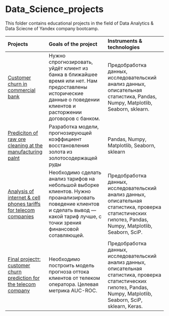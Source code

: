 # Data_Science_projects

This folder contains educational projects in the field of Data Analytics & Data Sciecne of Yandex company bootcamp.


|	Projects |	Goals of the project	|	Instruments & technologies |
|:-----|:---|:---|
|[Customer churn in commercial bank](https://github.com/AlexeyKulikovZ/Data_Science_projects/tree/main/Telecom%20company)| Нужно спрогнозировать, уйдёт клиент из банка в ближайшее время или нет. Нам предоставлены исторические данные о поведении клиентов и расторжении договоров с банком.	| Предобработка данных, исследовательский анализ данных, описательная статистика, Pandas, Numpy, Matplotlib, Seaborn, sklearn.|
 | [Prediciton of raw ore cleaning at the manufacturing palnt](https://github.com/AlexeyKulikovZ/Data_Science_projects/tree/main/Mining%20company)| Разработка модели, прогнозирующей коэффициент восстановления золота из золотосодержащей руды | Pandas, Numpy, Matplotlib, Seaborn, sklearn |
 | [Analysis of internet & cell phones tariffs for telecom companies](https://github.com/AlexeyKulikovZ/Data_Science_projects/tree/main/Commercial%20bank) | Необходимо сделать анализ тарифов на небольшой выборке клиентов. Нужно проанализировать поведение клиентов и сделать вывод — какой тариф лучше, с точки зрения финансовой сотавляющей. | Предобработка данных, исследовательский анализ данных, описательная статистика, проверка статистических гипотез, Pandas, Numpy, Matplotlib, Seaborn, SciP. |
 | [Final projectт: customer churn prediction for the telecom company](https://github.com/AlexeyKulikovZ/Data_Science_projects/tree/main/Final_project_customer_churn) | Необходимо построить модель прогноза оттока клиентов от телеком оператора. Целевая метрика AUC-ROC. | Предобработка данных, исследовательский анализ данных, описательная статистика, проверка статистических гипотез, Pandas, Numpy, Matplotlib, Seaborn, SciP, sklearn, Keras. |
